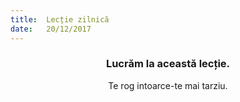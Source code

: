 ```yaml
---
title:  Lecție zilnică
date:   20/12/2017
---
```


### <center>Lucrăm la această lecție.</center>
<center>Te rog intoarce-te mai tarziu.</center>